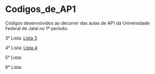 # Codigos_de_AP1
Códigos desenvolvidos ao decorrer das aulas de AP1 da Universidade Federal de Jataí no 1º período.

3° Lista: [Lista 3](https://github.com/niicfsz/Codigos_de_AP1/tree/main/Lista%203)

4° Lista: [Lista 4](https://github.com/niicfsz/Codigos_de_AP1/tree/main/Lista%204)

5° Lista:

6° Lista:
